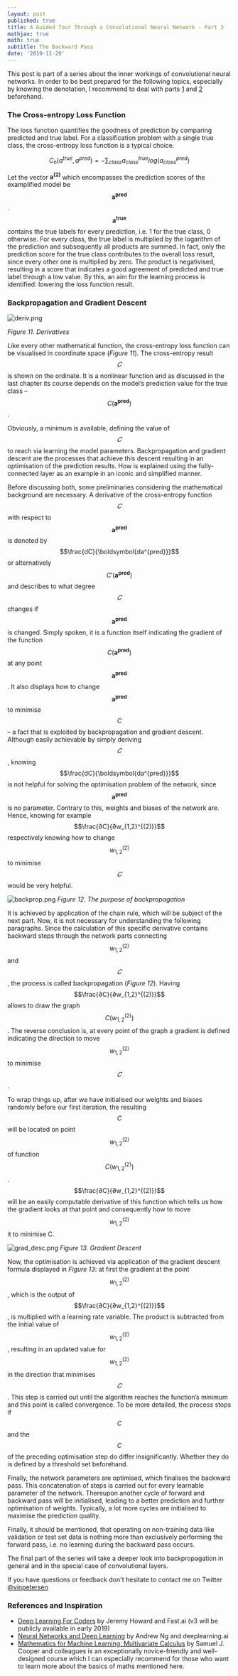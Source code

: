 ```yaml
---
layout: post
published: true
title: A Guided Tour Through a Convolutional Neural Network - Part 3
mathjax: true
math: true
subtitle: The Backward Pass
date: '2019-11-29'
---
```

This post is part of a series about the inner workings of convolutional neural networks. In order to be best prepared for the following topics, especially by knowing the denotation, I recommend to deal with parts [1](https://vinpetersen.github.io/2018-11-23-a-guided-tour-through-a-convolutional-neural-network-part-1/) and [2](https://vinpetersen.github.io/2018-11-25-a-guided-tour-through-a-convolutional-neural-network-part-2/) beforehand.

### The Cross-entropy Loss Function

The loss function quantifies the goodness of prediction by comparing predicted and true label. For a classification problem with a single true class, the cross-entropy loss function is a typical choice. 

$$C_{n}(a^{true},a^{pred})=-\sum_{class} a_{class}^{true}log(a_{class}^{pred})$$

Let the vector $\boldsymbol{a^{(2)}}$ which encompasses the prediction scores of the examplified model be $$\boldsymbol{a^{pred}}$$. $$\boldsymbol{a^{true}}$$ contains the true labels for every prediction, i.e. 1 for the true class, 0 otherwise. For every class, the true label is multiplied by the logarithm of the prediction and subsequently all products are summed. In fact, only the prediction score for the true class contributes to the overall loss result, since every other one is multiplied by zero. The product is negativised, resulting in a score that indicates a good agreement of predicted and true label through a low value. By this, an aim for the learning process is identified: lowering the loss function result.


### Backpropagation and Gradient Descent

![deriv.png]({{site.baseurl}}/img/deriv.png)

*Figure 11. Derivatives*

Like every other mathematical function, the cross-entropy loss function can be visualised in coordinate space (*Figure 11*). The cross-entropy result $$𝐶$$ is shown on the ordinate. It is a nonlinear function and as discussed in the last chapter its course depends on the model’s prediction value for the true class – $$C(\boldsymbol{a^{pred}})$$.

Obviously, a minimum is available, defining the value of $$𝐶$$ to reach via learning the model parameters. Backpropagation and gradient descent are the processes that achieve this descent resulting in an optimisation of the prediction results. How is explained using the fully-connected layer as an example in an iconic and simplified manner.

Before discussing both, some preliminaries considering the mathematical background are necessary. A derivative of the cross-entropy function $$𝐶$$ with respect to $$\boldsymbol{a^{pred}}$$ is denoted by $$\frac{dC}{\boldsymbol{da^{pred}}}$$ or alternatively $$C'(\boldsymbol{a^{pred}})$$ and describes to what degree $$𝐶$$ changes if $$\boldsymbol{a^{pred}}$$ is changed. Simply spoken, it is a function itself indicating the gradient of the function $$C(\boldsymbol{a^{pred}})$$ at any point $$\boldsymbol{a^{pred}}$$. It also displays how to change $$\boldsymbol{a^{pred}}$$ to minimise $$C$$ – a fact that is exploited by backpropagation and gradient descent. Although easily achievable by simply deriving $$𝐶$$, knowing $$\frac{dC}{\boldsymbol{da^{pred}}}$$ is not helpful for solving the optimisation problem of the network, since $$\boldsymbol{a^{pred}}$$ is no parameter. Contrary to this, weights and biases of the network are. Hence, knowing for example $$\frac{∂C}{∂w_{1,2}^{(2)}}$$ respectively knowing how to change $$w_{1,2}^{(2)}$$ to minimise $$𝐶$$ would be very helpful.

![backprop.png]({{site.baseurl}}/img/backprop.png)
*Figure 12. The purpose of backpropagation*

It is achieved by application of the chain rule, which will be subject of the next part. Now, it is not necessary for understanding the following paragraphs. Since the calculation of this specific derivative contains backward steps through the network parts connecting $$w_{1,2}^{(2)}$$ and $$𝐶$$, the process is called backpropagation (*Figure 12*). Having $$\frac{∂C}{∂w_{1,2}^{(2)}}$$ allows to draw the graph $$C(w_{1,2}^{(2)})$$. The reverse conclusion is, at every point of the graph a gradient is defined indicating the direction to move $$w_{1,2}^{(2)}$$ to minimise $$𝐶$$.

To wrap things up, after we have initialised our weights and biases randomly before our first iteration, the resulting $$C$$ will be located on point $$w_{1,2}^{(2)}$$ of function $$C(w_{1,2}^{(2)})$$. $$\frac{∂C}{∂w_{1,2}^{(2)}}$$ will be an easily computable derivative of this function which tells us how the gradient looks at that point and consequently how to move $$w_{1,2}^{(2)}$$ it to minimise C. 

![grad_desc.png]({{site.baseurl}}/img/grad_desc.png)
*Figure 13. Gradient Descent*

Now, the optimisation is achieved via application of the gradient descent formula displayed in *Figure 13*: at first the gradient at the point $$w_{1,2}^{(2)}$$, which is the output of $$\frac{∂C}{∂w_{1,2}^{(2)}}$$, is multiplied with a learning rate variable. The product is subtracted from the initial value of $$w_{1,2}^{(2)}$$, resulting in an updated value for $$w_{1,2}^{(2)}$$ in the direction that minimises $$𝐶$$. This step is carried out until the algorithm reaches the function’s minimum and this point is called convergence. To be more detailed, the process stops if $$C$$ and the $$C$$ of the preceding optimisation step do differ insignificantly. Whether they do is defined by a threshold set beforehand.

Finally, the network parameters are optimised, which finalises the backward pass. This concatenation of steps is carried out for every learnable parameter of the network. Thereupon another cycle of forward and backward pass will be initialised, leading to a better prediction and further optimisation of weights. Typically, a lot more cycles are initialised to maximise the prediction quality.

Finally, it should be mentioned, that operating on non-training data like validation or test set data is nothing more than exclusively performing the forward pass, i.e. no learning during the backward pass occurs.

The final part of the series will take a deeper look into backpropagation in general and in the special case of convolutional layers.

If you have questions or feedback don't hesitate to contact me on Twitter [@vinpetersen](https://twitter.com/vinpetersen)

### References and Inspiration
* [Deep Learning For Coders](https://course.fast.ai/) by Jeremy Howard and Fast.ai (v3 will be publicly available in early 2019)
* [Neural Networks and Deep Learning](https://www.coursera.org/learn/neural-networks-deep-learning?specialization=deep-learning) by Andrew Ng and deeplearning.ai
* [Mathematics for Machine Learning: Multivariate Calculus](https://www.coursera.org/learn/multivariate-calculus-machine-learning) by Samuel J. Cooper and colleagues is an exceptionally novice-friendly and well-designed course which I can especially recommend for those who want to learn more about the basics of maths mentioned here.
